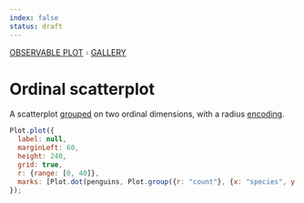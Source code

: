 ```yaml
---
index: false
status: draft
---
```


<div style="color: grey; font: 13px/25.5px var(--sans-serif); text-transform: uppercase;"><h1 style="display: none;">Plot: Ordinal scatterplot</h1><a href="/plot">Observable Plot</a> › <a href="/@observablehq/plot-gallery">Gallery</a></div>

# Ordinal scatterplot

A scatterplot [grouped](https://observablehq.com/plot/transforms/group) on two ordinal dimensions, with a radius [encoding](https://observablehq.com/plot/features/scales).

```js echo
Plot.plot({
  label: null,
  marginLeft: 60,
  height: 240,
  grid: true,
  r: {range: [0, 40]},
  marks: [Plot.dot(penguins, Plot.group({r: "count"}, {x: "species", y: "island", stroke: "sex"}))]
});
```
